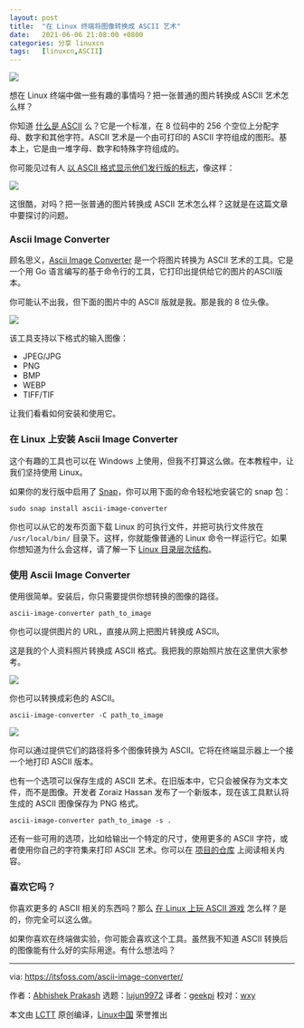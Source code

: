 ```yaml
---
layout: post
title:	"在 Linux 终端将图像转换成 ASCII 艺术"
date:	2021-06-06 21:08:00 +0800 
categories:	分享 linuxcn 
tags:	[linuxcn,ASCII]
---
```



![](/Asserts/Images//attachment/album/202106/06/210732m5oo91ao9ws33757.png)


想在 Linux 终端中做一些有趣的事情吗？把一张普通的图片转换成 ASCII 艺术怎么样？


你知道 [什么是 ASCII](https://www.computerhope.com/jargon/a/ascii.htm) 么？它是一个标准，在 8 位码中的 256 个空位上分配字母、数字和其他字符。ASCII 艺术是一个由可打印的 ASCII 字符组成的图形。基本上，它是由一堆字母、数字和特殊字符组成的。


你可能见过有人 [以 ASCII 格式显示他们发行版的标志](https://itsfoss.com/display-linux-logo-in-ascii/)，像这样：


![](/Asserts/Images//attachment/album/202106/06/210807utc21z7so2gcvvq1.png)


这很酷，对吗？把一张普通的图片转换成 ASCII 艺术怎么样？这就是在这篇文章中要探讨的问题。


### Ascii Image Converter


顾名思义，[Ascii Image Converter](https://github.com/TheZoraiz/ascii-image-converter) 是一个将图片转换为 ASCII 艺术的工具。它是一个用 Go 语言编写的基于命令行的工具，它打印出提供给它的图片的ASCII版本。


你可能认不出我，但下面的图片中的 ASCII 版就是我。那是我的 8 位头像。


![](/Asserts/Images//attachment/album/202106/06/210807a58im8u86mm98xtj.png)


该工具支持以下格式的输入图像：


* JPEG/JPG
* PNG
* BMP
* WEBP
* TIFF/TIF


让我们看看如何安装和使用它。


### 在 Linux 上安装 Ascii Image Converter


这个有趣的工具也可以在 Windows 上使用，但我不打算这么做。在本教程中，让我们坚持使用 Linux。


如果你的发行版中启用了 [Snap](https://itsfoss.com/enable-snap-support-linux-mint/)，你可以用下面的命令轻松地安装它的 snap 包：



```
sudo snap install ascii-image-converter

```

你也可以从它的发布页面下载 Linux 的可执行文件，并把可执行文件放在 `/usr/local/bin/` 目录下。这样，你就能像普通的 Linux 命令一样运行它。如果你想知道为什么会这样，请了解一下 [Linux 目录层次结构](https://linuxhandbook.com/linux-directory-structure/)。


### 使用 Ascii Image Converter


使用很简单。安装后，你只需要提供你想转换的图像的路径。



```
ascii-image-converter path_to_image

```

你也可以提供图片的 URL，直接从网上把图片转换成 ASCII。


这是我的个人资料照片转换成 ASCII 格式。我把我的原始照片放在这里供大家参考。


![](/Asserts/Images//attachment/album/202106/06/210808ywceh2ztyy30ymyn.png)


你也可以转换成彩色的 ASCII。



```
ascii-image-converter -C path_to_image

```

![](/Asserts/Images//attachment/album/202106/06/210809zb1gmopdoapyb1rj.png)


你可以通过提供它们的路径将多个图像转换为 ASCII。它将在终端显示器上一个接一个地打印 ASCII 版本。


也有一个选项可以保存生成的 ASCII 艺术。在旧版本中，它只会被保存为文本文件，而不是图像。开发者 Zoraiz Hassan 发布了一个新版本，现在该工具默认将生成的 ASCII 图像保存为 PNG 格式。



```
ascii-image-converter path_to_image -s .

```

还有一些可用的选项，比如给输出一个特定的尺寸，使用更多的 ASCII 字符，或者使用你自己的字符集来打印 ASCII 艺术。你可以在 [项目的仓库](https://github.com/TheZoraiz/ascii-image-converter) 上阅读相关内容。


### 喜欢它吗？


你喜欢更多的 ASCII 相关的东西吗？那么 [在 Linux 上玩 ASCII 游戏](https://itsfoss.com/best-ascii-games/) 怎么样？是的，你完全可以这么做。


如果你喜欢在终端做实验，你可能会喜欢这个工具。虽然我不知道 ASCII 转换后的图像能有什么好的实际用途。有什么想法吗？




---


via: <https://itsfoss.com/ascii-image-converter/>


作者：[Abhishek Prakash](https://itsfoss.com/author/abhishek/) 选题：[lujun9972](https://github.com/lujun9972) 译者：[geekpi](https://github.com/geekpi) 校对：[wxy](https://github.com/wxy)


本文由 [LCTT](https://github.com/LCTT/TranslateProject) 原创编译，[Linux中国](https://linux.cn/) 荣誉推出
